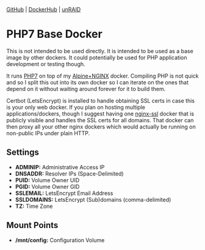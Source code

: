 [GitHub](https://github.com/nephatrine/docker-base-php7) |
[DockerHub](https://hub.docker.com/r/nephatrine/base-php7/) |
[unRAID](https://github.com/nephatrine/unraid-docker-templates)

# PHP7 Base Docker

This is not intended to be used directly. It is intended to be used as a base image by other dockers. It could potentially be used for PHP application development or testing though.

It runs [PHP7](http://www.php.net/) on top of my [Alpine+NGINX](https://github.com/nephatrine/docker-nginx-ssl) docker. Compiling PHP is not quick and so I split this out into its own docker so I can iterate on the ones that depend on it without waiting around forever for it to build them.

Certbot (LetsEncrypt) is installed to handle obtaining SSL certs in case this is your only web docker. If you plan on hosting multiple applications/dockers, though I suggest having one [nginx-ssl](https://hub.docker.com/r/nephatrine/nginx-ssl/) docker that is publicly visible and handles the SSL certs for all domains. That docker can then proxy all your other nginx dockers which would actually be running on non-public IPs under plain HTTP.

## Settings

- **ADMINIP:** Administrative Access IP
- **DNSADDR:** Resolver IPs (Space-Delimited)
- **PUID:** Volume Owner UID
- **PGID:** Volume Owner GID
- **SSLEMAIL:** LetsEncrypt Email Address
- **SSLDOMAINS:** LetsEncrypt (Sub)domains (comma-delimited)
- **TZ:** Time Zone

## Mount Points

- **/mnt/config:** Configuration Volume